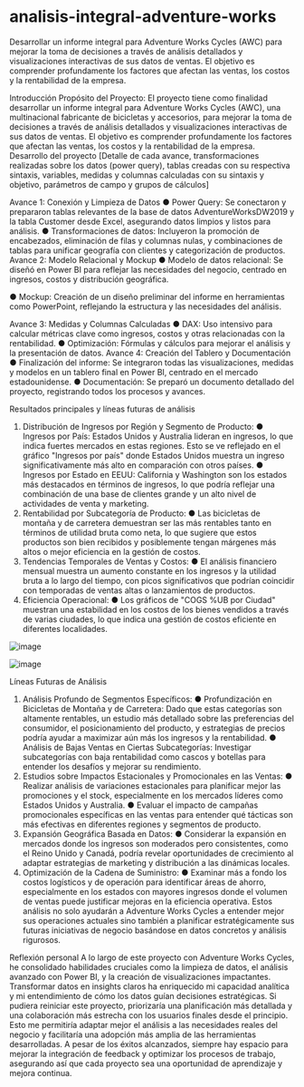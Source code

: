 # analisis-integral-adventure-works
Desarrollar un informe integral para Adventure Works Cycles (AWC) para mejorar la toma de decisiones a través de análisis detallados y visualizaciones interactivas de sus datos de ventas. El objetivo es comprender profundamente los factores que afectan las ventas, los costos y la rentabilidad de la empresa.


Introducción
Propósito del Proyecto:  El proyecto tiene como finalidad desarrollar un informe integral para Adventure Works Cycles (AWC), una multinacional fabricante de bicicletas y accesorios, para mejorar la toma de decisiones a través de análisis detallados y visualizaciones interactivas de sus datos de ventas. El objetivo es comprender profundamente los factores que afectan las ventas, los costos y la rentabilidad de la empresa.
Desarrollo del proyecto
[Detalle de cada avance, transformaciones realizadas sobre los datos (power query), tablas creadas con su respectiva sintaxis, variables, medidas y columnas calculadas con su sintaxis y objetivo, parámetros de campo y grupos de cálculos]

Avance 1: Conexión y Limpieza de Datos
●	Power Query: Se conectaron y prepararon tablas relevantes de la base de datos AdventureWorksDW2019 y la tabla Customer desde Excel, asegurando datos limpios y listos para análisis.
●	Transformaciones de datos: Incluyeron la promoción de encabezados, eliminación de filas y columnas nulas, y combinaciones de tablas para unificar geografía con clientes y categorización de productos.
Avance 2: Modelo Relacional y Mockup
●	Modelo de datos relacional: Se diseñó en Power BI para reflejar las necesidades del negocio, centrado en ingresos, costos y distribución geográfica. 

●	Mockup: Creación de un diseño preliminar del informe en herramientas como PowerPoint, reflejando la estructura y las necesidades del análisis. 

 Avance 3: Medidas y Columnas Calculadas
●	DAX: Uso intensivo para calcular métricas clave como ingresos, costos y otras relacionadas con la rentabilidad.
●	Optimización: Fórmulas y cálculos para mejorar el análisis y la presentación de datos.
Avance 4: Creación del Tablero y Documentación
●	Finalización del informe: Se integraron todas las visualizaciones, medidas y modelos en un tablero final en Power BI, centrado en el mercado estadounidense.
●	Documentación: Se preparó un documento detallado del proyecto, registrando todos los procesos y avances.


Resultados principales y líneas futuras de análisis
1.	Distribución de Ingresos por Región y Segmento de Producto:
●	Ingresos por País: Estados Unidos y Australia lideran en ingresos, lo que indica fuertes mercados en estas regiones. Esto se ve reflejado en el gráfico "Ingresos por país" donde Estados Unidos muestra un ingreso significativamente más alto en comparación con otros países.
●	Ingresos por Estado en EEUU: California y Washington son los estados más destacados en términos de ingresos, lo que podría reflejar una combinación de una base de clientes grande y un alto nivel de actividades de venta y marketing.
2.	Rentabilidad por Subcategoría de Producto:
●	Las bicicletas de montaña y de carretera demuestran ser las más rentables tanto en términos de utilidad bruta como neta, lo que sugiere que estos productos son bien recibidos y posiblemente tengan márgenes más altos o mejor eficiencia en la gestión de costos.
3.	Tendencias Temporales de Ventas y Costos:
●	El análisis financiero mensual muestra un aumento constante en los ingresos y la utilidad bruta a lo largo del tiempo, con picos significativos que podrían coincidir con temporadas de ventas altas o lanzamientos de productos.
4.	Eficiencia Operacional:
●	Los gráficos de "COGS %UB por Ciudad" muestran una estabilidad en los costos de los bienes vendidos a través de varias ciudades, lo que indica una gestión de costos eficiente en diferentes localidades.

![image](https://github.com/VDaniela/integral-adventure-works/assets/157546842/1824b108-c91d-44e5-8154-31a7b19bddc3)

![image](https://github.com/VDaniela/integral-adventure-works/assets/157546842/cc657f82-4608-4831-8615-112c1a916c36)

Líneas Futuras de Análisis
1.	Análisis Profundo de Segmentos Específicos:
●	Profundización en Bicicletas de Montaña y de Carretera: Dado que estas categorías son altamente rentables, un estudio más detallado sobre las preferencias del consumidor, el posicionamiento del producto, y estrategias de precios podría ayudar a maximizar aún más los ingresos y la rentabilidad.
●	Análisis de Bajas Ventas en Ciertas Subcategorías: Investigar subcategorías con baja rentabilidad como cascos y botellas para entender los desafíos y mejorar su rendimiento.
2.	Estudios sobre Impactos Estacionales y Promocionales en las Ventas:
●	Realizar análisis de variaciones estacionales para planificar mejor las promociones y el stock, especialmente en los mercados líderes como Estados Unidos y Australia.
●	Evaluar el impacto de campañas promocionales específicas en las ventas para entender qué tácticas son más efectivas en diferentes regiones y segmentos de producto.
3.	Expansión Geográfica Basada en Datos:
●	Considerar la expansión en mercados donde los ingresos son moderados pero consistentes, como el Reino Unido y Canadá, podría revelar oportunidades de crecimiento al adaptar estrategias de marketing y distribución a las dinámicas locales.
4.	Optimización de la Cadena de Suministro:
●	Examinar más a fondo los costos logísticos y de operación para identificar áreas de ahorro, especialmente en los estados con mayores ingresos donde el volumen de ventas puede justificar mejoras en la eficiencia operativa.
Estos análisis no solo ayudarán a Adventure Works Cycles a entender mejor sus operaciones actuales sino también a planificar estratégicamente sus futuras iniciativas de negocio basándose en datos concretos y análisis rigurosos.
 
Reflexión personal
A lo largo de este proyecto con Adventure Works Cycles, he consolidado habilidades cruciales como la limpieza de datos, el análisis avanzado con Power BI, y la creación de visualizaciones impactantes. Transformar datos en insights claros ha enriquecido mi capacidad analítica y mi entendimiento de cómo los datos guían decisiones estratégicas.
Si pudiera reiniciar este proyecto, priorizaría una planificación más detallada y una colaboración más estrecha con los usuarios finales desde el principio. Esto me permitiría adaptar mejor el análisis a las necesidades reales del negocio y facilitaría una adopción más amplia de las herramientas desarrolladas. A pesar de los éxitos alcanzados, siempre hay espacio para mejorar la integración de feedback y optimizar los procesos de trabajo, asegurando así que cada proyecto sea una oportunidad de aprendizaje y mejora continua.

